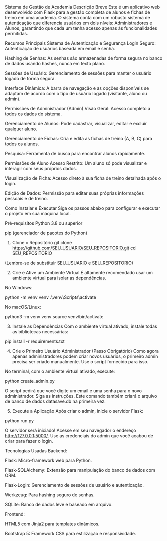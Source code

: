 Sistema de Gestão de Academia
Descrição Breve
Este é um aplicativo web desenvolvido com Flask para a gestão completa de alunos e fichas de treino em uma academia. O sistema conta com um robusto sistema de autenticação que diferencia usuários em dois níveis: Administradores e Alunos, garantindo que cada um tenha acesso apenas às funcionalidades permitidas.

Recursos Principais
Sistema de Autenticação e Segurança
Login Seguro: Autenticação de usuários baseada em email e senha.

Hashing de Senhas: As senhas são armazenadas de forma segura no banco de dados usando hashes, nunca em texto plano.

Sessões de Usuário: Gerenciamento de sessões para manter o usuário logado de forma segura.

Interface Dinâmica: A barra de navegação e as opções disponíveis se adaptam de acordo com o tipo de usuário logado (visitante, aluno ou admin).

Permissões de Administrador (Admin)
Visão Geral: Acesso completo a todos os dados do sistema.

Gerenciamento de Alunos: Pode cadastrar, visualizar, editar e excluir qualquer aluno.

Gerenciamento de Fichas: Cria e edita as fichas de treino (A, B, C) para todos os alunos.

Pesquisa: Ferramenta de busca para encontrar alunos rapidamente.

Permissões de Aluno
Acesso Restrito: Um aluno só pode visualizar e interagir com seus próprios dados.

Visualização de Ficha: Acesso direto à sua ficha de treino detalhada após o login.

Edição de Dados: Permissão para editar suas próprias informações pessoais e de treino.

Como Instalar e Executar
Siga os passos abaixo para configurar e executar o projeto em sua máquina local.

Pré-requisitos
Python 3.8 ou superior

pip (gerenciador de pacotes do Python)

1. Clone o Repositório
git clone https://github.com/SEU_USUARIO/SEU_REPOSITORIO.git
cd SEU_REPOSITORIO

(Lembre-se de substituir SEU_USUARIO e SEU_REPOSITORIO)

2. Crie e Ative um Ambiente Virtual
É altamente recomendado usar um ambiente virtual para isolar as dependências.

No Windows:

python -m venv venv
.\venv\Scripts\activate

No macOS/Linux:

python3 -m venv venv
source venv/bin/activate

3. Instale as Dependências
Com o ambiente virtual ativado, instale todas as bibliotecas necessárias:

pip install -r requirements.txt

4. Crie o Primeiro Usuário Administrador (Passo Obrigatório)
Como agora apenas administradores podem criar novos usuários, o primeiro admin precisa ser criado manualmente. Use o script fornecido para isso.

No terminal, com o ambiente virtual ativado, execute:

python create_admin.py

O script pedirá que você digite um email e uma senha para o novo administrador. Siga as instruções. Este comando também criará o arquivo de banco de dados datasave.db na primeira vez.

5. Execute a Aplicação
Após criar o admin, inicie o servidor Flask:

python run.py

O servidor será iniciado! Acesse em seu navegador o endereço http://127.0.0.1:5000/. Use as credenciais do admin que você acabou de criar para fazer o login.

Tecnologias Usadas
Backend:

Flask: Micro-framework web para Python.

Flask-SQLAlchemy: Extensão para manipulação do banco de dados com ORM.

Flask-Login: Gerenciamento de sessões de usuário e autenticação.

Werkzeug: Para hashing seguro de senhas.

SQLite: Banco de dados leve e baseado em arquivo.

Frontend:

HTML5 com Jinja2 para templates dinâmicos.

Bootstrap 5: Framework CSS para estilização e responsividade.